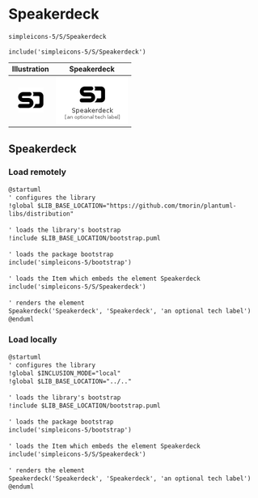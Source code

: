 # Speakerdeck


```text
simpleicons-5/S/Speakerdeck
```

```text
include('simpleicons-5/S/Speakerdeck')
```



| Illustration | Speakerdeck |
| :---: | :---: |
| ![illustration for Illustration](../../simpleicons-5/S/Speakerdeck.png) | ![illustration for Speakerdeck](../../simpleicons-5/S/Speakerdeck.Local.png) |




## Speakerdeck

### Load remotely
```plantuml
@startuml
' configures the library
!global $LIB_BASE_LOCATION="https://github.com/tmorin/plantuml-libs/distribution"

' loads the library's bootstrap
!include $LIB_BASE_LOCATION/bootstrap.puml

' loads the package bootstrap
include('simpleicons-5/bootstrap')

' loads the Item which embeds the element Speakerdeck
include('simpleicons-5/S/Speakerdeck')

' renders the element
Speakerdeck('Speakerdeck', 'Speakerdeck', 'an optional tech label')
@enduml
```

### Load locally
```plantuml
@startuml
' configures the library
!global $INCLUSION_MODE="local"
!global $LIB_BASE_LOCATION="../.."

' loads the library's bootstrap
!include $LIB_BASE_LOCATION/bootstrap.puml

' loads the package bootstrap
include('simpleicons-5/bootstrap')

' loads the Item which embeds the element Speakerdeck
include('simpleicons-5/S/Speakerdeck')

' renders the element
Speakerdeck('Speakerdeck', 'Speakerdeck', 'an optional tech label')
@enduml
```

